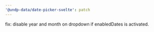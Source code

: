```yaml
---
'@undp-data/date-picker-svelte': patch
---
```


fix: disable year and month on dropdown if enabledDates is activated.

